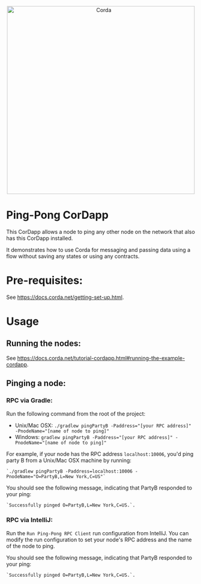 <p align="center">
  <img src="https://www.corda.net/wp-content/uploads/2016/11/fg005_corda_b.png" alt="Corda" width="500">
</p>

# Ping-Pong CorDapp

This CorDapp allows a node to ping any other node on the network that also has this CorDapp installed.

It demonstrates how to use Corda for messaging and passing data using a flow without saving any states or using any contracts.

# Pre-requisites:
  
See https://docs.corda.net/getting-set-up.html.

# Usage

## Running the nodes:

See https://docs.corda.net/tutorial-cordapp.html#running-the-example-cordapp.

## Pinging a node:

### RPC via Gradle:

Run the following command from the root of the project:

* Unix/Mac OSX: `./gradlew pingPartyB -Paddress="[your RPC address]" -PnodeName="[name of node to ping]"`
* Windows: `gradlew pingPartyB -Paddress="[your RPC address]" -PnodeName="[name of node to ping]"`

For example, if your node has the RPC address `localhost:10006`, you'd ping party B from a 
Unix/Mac OSX machine by running:

    `./gradlew pingPartyB -Paddress=localhost:10006 -PnodeName="O=PartyB,L=New York,C=US"`

You should see the following message, indicating that PartyB responded to your ping:

    `Successfully pinged O=PartyB,L=New York,C=US.`.

### RPC via IntelliJ:

Run the `Run Ping-Pong RPC Client` run configuration from IntelliJ. You can modify the run 
configuration to set your node's RPC address and the name of the node to ping.

You should see the following message, indicating that PartyB responded to your ping:

    `Successfully pinged O=PartyB,L=New York,C=US.`.
